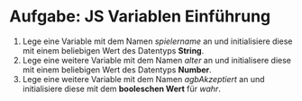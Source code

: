 # Aufgabe: JS Variablen Einführung

1. Lege eine Variable mit dem Namen *spielername* an und initialisiere diese mit einem beliebigen Wert des Datentyps **String**. 
2. Lege eine weitere Variable mit dem Namen *alter* an und initialisere diese mit einem beliebigen Wert des Datentyps **Number**.
3. Lege eine weitere Variable mit dem Namen *agbAkzeptiert* an und initialisiere diese mit dem **booleschen Wert** für *wahr*.